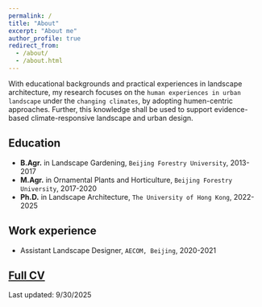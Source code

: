 ```yaml
---
permalink: /
title: "About"
excerpt: "About me"
author_profile: true
redirect_from: 
  - /about/
  - /about.html
---
```


With educational backgrounds and practical experiences in landscape architecture, my research focuses on the `human experiences in urban landscape` under the `changing climates`, by adopting humen-centric approaches. Further, this knowledge shall be used to support evidence-based climate-responsive landscape and urban design. 

## Education
* <b>B.Agr.</b> in Landscape Gardening, `Beijing Forestry University`, 2013-2017
* <b>M.Agr.</b> in Ornamental Plants and Horticulture, `Beijing Forestry University`, 2017-2020
* <b>Ph.D.</b> in Landscape Architecture, `The University of Hong Kong`, 2022-2025

## Work experience
* Assistant Landscape Designer, `AECOM, Beijing`, 2020-2021

## [Full CV](http://yilun595.github.io/files/YilunLi_CV.pdf)


<div style="float: left; margin-left: 20px;">  <!-- Adjust margin as needed -->
    <script 
        type='text/javascript' 
        id='mapmyvisitors' 
        src='https://mapmyvisitors.com/map.js?cl=ffffff&w=0&t=n&d=xUw022oUllb-a8vAdBQh6HRG38-rimx_Ot410aLjGwM&co=d8d8d8&cmo=6d8973&cmn=69c17b'>
    </script>
</div>

Last updated: 9/30/2025